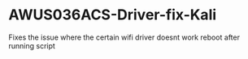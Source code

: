 # AWUS036ACS-Driver-fix-Kali
Fixes the issue where the certain wifi driver doesnt work
reboot after running script
